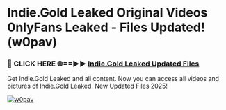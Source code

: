 # Indie.Gold Leaked Original Videos 0nlyFans Leaked - Files Updated! (w0pav)

<h3>🔴 CLICK HERE 🌐==►► <a href="https://tinyurl.com/x26r9saj" rel="nofollow">Indie.Gold Leaked Updated Files</a></h3>

Get Indie.Gold Leaked and all content. Now you can access all videos and pictures of Indie.Gold Leaked. New Updated Files 2025!

[![w0pav](https://i.imgur.com/LkgZPqh.gif)](https://tinyurl.com/x26r9saj)
